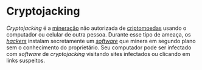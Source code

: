 # Cryptojacking

_Cryptojacking_ é a [mineração](Minera%C3%A7%C3%A3o.md) não autorizada de [criptomoedas](Criptomoedas.md) usando o computador ou celular de outra pessoa. Durante esse tipo de ameaça, os [_hackers_](Hacker%20Black%20Hat.md) instalam secretamente um [_software_](Software.md) que minera em segundo plano sem o conhecimento do proprietário. Seu computador pode ser infectado com _software_ de _cryptojacking_ visitando sites infectados ou clicando em links suspeitos.
